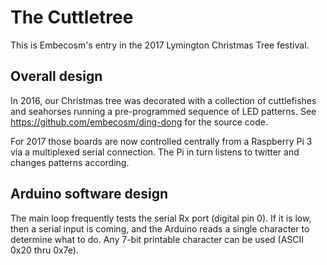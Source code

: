 # The Cuttletree

This is Embecosm's entry in the 2017 Lymington Christmas Tree festival.

## Overall design

In 2016, our Christmas tree was decorated with a collection of cuttlefishes
and seahorses running a pre-programmed sequence of LED patterns. See
https://github.com/embecosm/ding-dong for the source code.

For 2017 those boards are now controlled centrally from a Raspberry Pi 3 via a
multiplexed serial connection. The Pi in turn listens to twitter and changes
patterns according.

## Arduino software design

The main loop frequently tests the serial Rx port (digital pin 0). If it is
low, then a serial input is coming, and the Arduino reads a single character
to determine what to do. Any 7-bit printable character can be used (ASCII 0x20
thru 0x7e).
